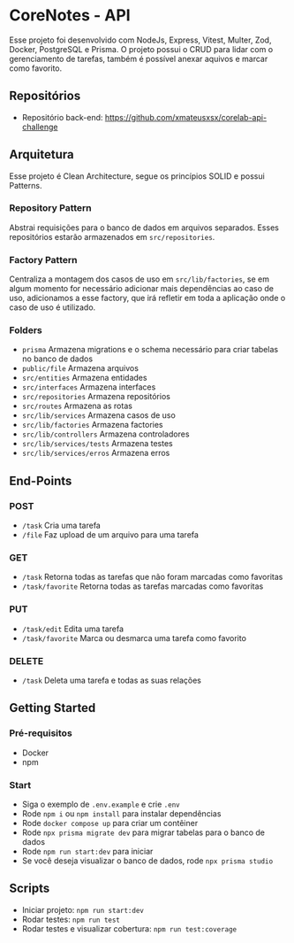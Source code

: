 # CoreNotes - API

Esse projeto foi desenvolvido com NodeJs, Express, Vitest, Multer, Zod, Docker, PostgreSQL e Prisma. O projeto possui o CRUD para lidar com o gerenciamento de tarefas, também é possível anexar aquivos e marcar como favorito.

## Repositórios

- Repositório back-end: https://github.com/xmateusxsx/corelab-api-challenge

## Arquitetura

Esse projeto é Clean Architecture, segue os princípios SOLID e possui Patterns.

### Repository Pattern
Abstrai requisições para o banco de dados em arquivos separados. Esses repositórios estarão armazenados em `src/repositories`.

### Factory Pattern
Centraliza a montagem dos casos de uso em `src/lib/factories`, se em algum momento for necessário adicionar mais dependências ao caso de uso, adicionamos a esse factory, que irá refletir em toda a aplicação onde o caso de uso é utilizado.

### Folders
- `prisma` Armazena migrations e o schema necessário para criar tabelas no banco de dados
- `public/file` Armazena arquivos
- `src/entities` Armazena entidades
- `src/interfaces` Armazena interfaces
- `src/repositories` Armazena repositórios
- `src/routes` Armazena as rotas
- `src/lib/services` Armazena casos de uso
- `src/lib/factories` Armazena factories
- `src/lib/controllers` Armazena controladores
- `src/lib/services/tests` Armazena testes
- `src/lib/services/erros` Armazena erros

## End-Points

### POST
- `/task` Cria uma tarefa
- `/file` Faz upload de um arquivo para uma tarefa

### GET
- `/task` Retorna todas as tarefas que não foram marcadas como favoritas
- `/task/favorite` Retorna todas as tarefas marcadas como favoritas

### PUT
- `/task/edit` Edita uma tarefa
- `/task/favorite` Marca ou desmarca uma tarefa como favorito

### DELETE
- `/task` Deleta uma tarefa e todas as suas relações

## Getting Started

### Pré-requisitos
- Docker
- npm

### Start
- Siga o exemplo de `.env.example` e crie `.env`
- Rode `npm i` ou `npm install` para instalar dependências
- Rode `docker compose up` para criar um contêiner
- Rode `npx prisma migrate dev` para migrar tabelas para o banco de dados
- Rode `npm run start:dev` para iniciar
- Se você deseja visualizar o banco de dados, rode `npx prisma studio`

## Scripts

- Iniciar projeto: `npm run start:dev`
- Rodar testes: `npm run test`
- Rodar testes e visualizar cobertura: `npm run test:coverage`

